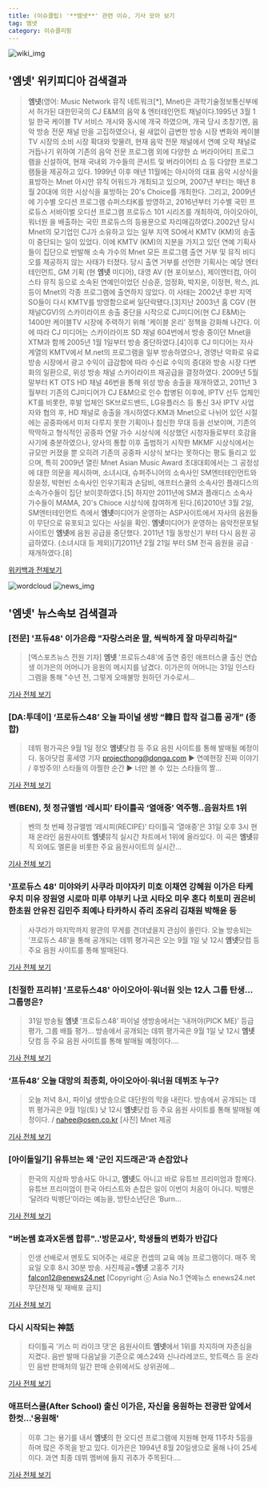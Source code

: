 ```yaml
---
title: (이슈클립) '**엠넷**' 관련 이슈, 기사 모아 보기
tag: 엠넷
category: 이슈클리핑
---
```

![wiki_img](https://user-images.githubusercontent.com/42597476/44503234-41136a80-a6d0-11e8-9071-6fc6418eafe4.png)
## **'**엠넷**'** 위키피디아 검색결과
>**엠넷**(영어: Music Network 뮤직 네트워크[*], Mnet)은 과학기술정보통신부에서 허가된 대한민국의 CJ E&M의 음악 & 엔터테인먼트 채널이다.1995년 3월 1일 한국 케이블 TV 서비스 개시와 동시에 개국 하였으며, 개국 당시 초창기엔, 음악 방송 전문 채널 만을 고집하였으나, 쉴 새없이 급변한 방송 시장 변화와 케이블 TV 시장의 소비 시장 확대와 맞물려, 현재 음악 전문 채널에서 연예 오락 채널로 거듭나기 위하여 기존의 음악 전문 프로그램 외에 다양한 쇼 버라이어티 프로그램을 신설하여, 현재 국내외 가수들의 콘서트 및 버라이어티 쇼 등 다양한 프로그램들을 제공하고 있다. 1999년 이후 매년 11월에는 아시아의 대표 음악 시상식을 표방하는 Mnet 아시안 뮤직 어워드가 개최되고 있으며, 2007년 부터는 매년 8월 20대에 의한 시상식을 표방하는 20's Choice를 개최한다. 그리고, 2009년에 기수별 오디션 프로그램 슈퍼스타K를 방영하고, 2016년부터 기수별 국민 프로듀스 서바이벌 오디션 프로그램 프로듀스 101 시리즈를 개최하여, 아이오아이, 워너원 을 배출하는 국민 프로듀스의 등용문으로 자리매김하였다.2002년 당시 Mnet의 모기업인 CJ가 소유하고 있는 일부 지역 SO에서 KMTV (KM)의 송출이 중단되는 일이 있었다. 이에 KMTV (KM)의 지분을 가지고 있던 연예 기획사들이 집단으로 반발해 소속 가수의 Mnet 모든 프로그램 출연 거부 및 뮤직 비디오를 제공하지 않는 사태가 터졌다. 당시 출연 거부를 선언한 기획사는 예당 엔터테인먼트, GM 기획 (현 **엠넷** 미디어), 대영 AV (현 포이보스), 제이엔터컴, 아이스타 뮤직 등으로 소속된 연예인이었던 신승훈, 엄정화, 박지윤, 이정현, 왁스, jtL 등이 Mnet의 각종 프로그램에 출연하지 않았다. 이 사태는 2002년 후반 지역 SO들이 다시 KMTV를 방영함으로써 일단락됐다.[3]지난 2003년 홈 CGV (현 채널CGV)의 스카이라이프 송출 중단을 시작으로 CJ미디어(현 CJ E&M)는 1400만 케이블TV 시장에 주력하기 위해 '케이블 온리' 정책을 강화해 나간다. 이에 따라 CJ 미디어는 스카이라이프 SD 채널 604번에서 방송 중이던 Mnet을 XTM과 함께 2005년 1월 1일부터 방송 중단하였다.[4]이후 CJ 미디어는 자사 계열의 KMTV에서 M.net의 프로그램을 일부 방송하였으나, 경영난 악화로 유료 방송 시장에서 광고 수익이 급감함에 따라 수신료 수익의 증대와 방송 시장 다변화의 일환으로, 위성 방송 채널 스카이라이프 재공급을 결정하였다. 2009년 5월 말부터 KT OTS HD 채널 46번을 통해 위성 방송 송출을 재개하였고, 2011년 3월부터 기존의 CJ미디어가 CJ E&M으로 인수 합병된 이후에, IPTV 선두 업체인 KT를 비롯한, 후발 업체인 SK브로드밴드, LG유플러스 등 통신 3사 IPTV 사업자와 협의 후, HD 채널로 송출을 개시하였다.KM과 Mnet으로 나뉘어 있던 시절에는 공중파에서 미처 다루지 못한 기획이나 참신한 무대 등을 선보이며, 기존의 딱딱하고 형식적인 공중파 연말 가수 시상식에 식상했던 시청자들로부터 호감을 사기에 충분하였으나, 양사의 통합 이후 출범하기 시작한 MKMF 시상식에서는 규모만 커졌을 뿐 오히려 기존의 공중파 시상식 보다는 못하다는 평도 들리고 있으며, 특히 2009년 열린 Mnet Asian Music Award 초대대회에서는 그 공정성에 대한 의문을 제시하며, 소녀시대, 슈퍼주니어의 소속사인 SM엔터테인먼트와 장윤정, 박현빈 소속사인 인우기획과 손담비, 애프터스쿨의 소속사인 플래디스의 소속가수들이 집단 보이콧하였다.[5] 하지만 2011년에 SM과 플래디스 소속사 가수들이 MAMA, 20's Chioce 시상식에 참여하게 된다.[6]2010년 3월 2일, SM엔터테인먼트 측에서 **엠넷**미디어가 운영하는 ASP사이트에서 자사의 음원들이 무단으로 유포되고 있다는 사실을 확인. **엠넷**미디어가 운영하는 음악전문포털 사이트인 **엠넷**에 음원 공급을 중단했다. 2011년 1월 동방신기 부터 다시 음원 공급하였다. (소녀시대 등 제외)[7]2011년 2월 21일 부터 SM 전곡 음원을 공급 · 재개하였다.[8]

<a href="https://ko.wikipedia.org/wiki/엠넷" target="_blank">위키백과 전체보기</a>

![wordcloud](https://s3.ap-northeast-2.amazonaws.com/lyrics101-wordcloud/2018-08-31-1535714126.png)
![news_img](https://user-images.githubusercontent.com/42597476/44507050-1206f400-a6e4-11e8-8d98-7ffbfebb353f.png)
## **'**엠넷**'** 뉴스속보 검색결과
### [전문] '프듀48' 이가은母 "자랑스러운 딸, 씩씩하게 잘 마무리하길"

>[엑스포츠뉴스 전원 기자] **엠넷** '프로듀스48'에 출연 중인 애프터스쿨 출신 연습생 이가은의 어머니가 응원의 메시지를 남겼다. 이가은의 어머니는 31일 인스타그램을 통해 "수년 전, 그렇게 오매불망 원하던 가수로서...

<a href="http://www.xportsnews.com/?ac=article_view&entry_id=1014038" target="_blank">기사 전체 보기</a>

### [DA:투데이] ‘프로듀스48’ 오늘 파이널 생방 “韓日 합작 걸그룹 공개” (종합)

>데뷔 평가곡은 9월 1일 정오 **엠넷**닷컴 등 주요 음원 사이트를 통해 발매될 예정이다. 동아닷컴 홍세영 기자 projecthong@donga.com ▶ 연예현장 진짜 이야기 / 후방주의! 스타들의 아찔한 순간 ▶ 너만 볼 수 있는 스타들의 짤...

<a href="http://sports.donga.com/3/all/20180831/91774594/1" target="_blank">기사 전체 보기</a>

### 벤(BEN), 첫 정규앨범 ‘레시피’ 타이틀곡 ‘열애중’ 역주행..음원차트 1위

>벤의 첫 번째 정규앨범 ‘레시피(RECIPE)’ 타이틀곡 ‘열애중’은 31일 오후 3시 현재 온라인 음원사이트 **엠넷**뮤직 실시간 차트에서 1위에 올라있다. 이 곡은 **엠넷**뮤직 외에도 멜론을 비롯한 주요 음원사이트의 실시간...

<a href="http://www.breaknews.com/sub_read.html?uid=598434&section=sc4" target="_blank">기사 전체 보기</a>

### '프로듀스 48' 미야와키 사쿠라 미야자키 미호 이채연 강혜원 이가은 타케우치 미유 장원영 시로마 미루 야부키 나코 시타오 미우 혼다 히토미 권은비 한초원 안유진 김민주 최예나 타카하시 쥬리 조유리 김채원 박해윤 등

>사쿠라가 마지막까지 왕관의 무게를 견뎌냈을지 관심이 쏠린다.   오늘 방송되는 '프로듀스 48'을 통해 공개되는 데뷔 평가곡은 오는 9월 1일 낮 12시 **엠넷**닷컴 등 주요 음원 사이트를 통해 발매된다.  

<a href="http://www.iusm.co.kr/news/articleView.html?idxno=814734" target="_blank">기사 전체 보기</a>

### [친절한 프리뷰] '프로듀스48' 아이오아이·워너원 잇는 12人 그룹 탄생…그룹명은?

>31일 방송될 **엠넷** ‘프로듀스48’ 파이널 생방송에서는 ‘내꺼야(PICK ME)’ 등급 평가, 그룹 배틀 평가... 방송에서 공개되는 데뷔 평가곡은 9월 1일 낮 12시 **엠넷**닷컴 등 주요 음원 사이트를 통해 발매될 예정이다....

<a href="http://www.asiatoday.co.kr/view.php?key=20180831001333114" target="_blank">기사 전체 보기</a>

### ‘프듀48’ 오늘 대망의 최종회, 아이오아이·워너원 데뷔조 누구?

>오늘 저녁 8시, 파이널 생방송으로 대단원의 막을 내린다.  방송에서 공개되는 데뷔 평가곡은 9월 1일(토) 낮 12시 **엠넷**닷컴 등 주요 음원 사이트를 통해 발매될 예정이다.  / nahee@osen.co.kr [사진] Mnet 제공

<a href="http://www.osen.co.kr/article/G1110979165" target="_blank">기사 전체 보기</a>

### [아이돌일기] 유튜브는 왜 '군인 지드래곤'과 손잡았나

>한국의 지상파 방송사도 아니고, **엠넷**도 아니고 바로 유튜브 프리미엄과 함께다. 유튜브 프리미엄이 한국 아티스트와 손잡은 일이 이번이 처음이 아니다. 빅뱅은 ‘달려라 빅뱅단’이라는 예능을, 방탄소년단은 ‘Burn...

<a href="http://www.bizhankook.com/article/16152" target="_blank">기사 전체 보기</a>

### "버논쌤 효과X돈쌤 합류"..'방문교사', 학생들의 변화가 반갑다

>인생 선배로서 멘토도 되어주는 새로운 컨셉의 교육 예능 프로그램이다. 매주 목요일 오후 8시 30분 방송. 사진제공=**엠넷** 고홍주 기자 falcon12@enews24.net [Copyright ⓒ Asia No.1 연예뉴스 enews24.net 무단전재 및 재배포 금지]

<a href="http://enews24.tving.com/news/article.asp?nsID=1299965" target="_blank">기사 전체 보기</a>

### 다시 시작되는 神話

>타이틀곡 ‘키스 미 라이크 댓’은 음원사이트 **엠넷**에서 1위를 차지하며 자존심을 지켰다. 음반 발매 다음날을 기준으로 예스24와 신나라레코드, 핫트랙스 등 온라인 음반 판매처의 일간 판매 순위에서도 상위권에...

<a href="http://news.hankyung.com/article/2018083190061" target="_blank">기사 전체 보기</a>

### 애프터스쿨(After School) 출신 이가은, 자신을 응원하는 전광판 앞에서 한컷…'응원해'

>이후 그는 용기를 내서 **엠넷**의 한 오디션 프로그램에 지원해 현재 11주차 5등을 하며 많은 주목을 받고 있다. 이가은은 1994년 8월 20일생으로 올해 나이 25세이다. 과연 최종 데뷔 멤버에 들지 귀추가 주목된다....

<a href="http://www.topstarnews.net/news/articleView.html?idxno=474629" target="_blank">기사 전체 보기</a>


